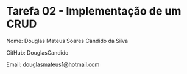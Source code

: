 # Tarefa 02 - Implementação de um CRUD

Nome: Douglas Mateus Soares Cândido da Silva

GitHub: DouglasCandido

Email: douglasmateus1@hotmail.com

